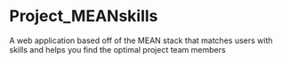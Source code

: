 # Project_MEANskills
A web application based off of the MEAN stack that matches users with skills and helps you find the optimal project team members
